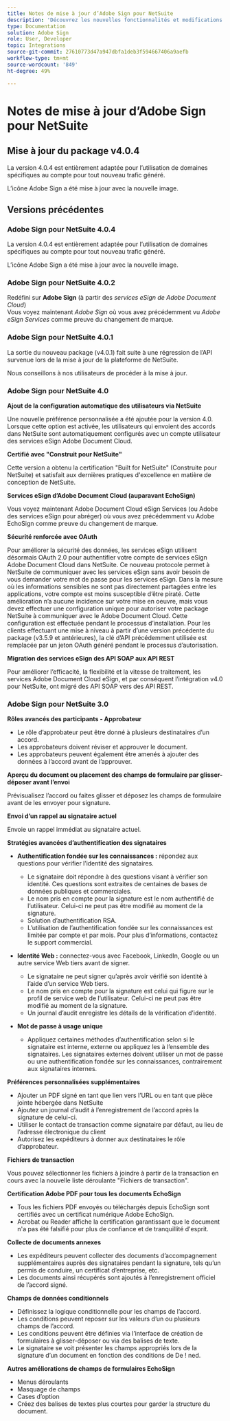 ```yaml
---
title: Notes de mise à jour d’Adobe Sign pour NetSuite
description: 'Découvrez les nouvelles fonctionnalités et modifications incluses dans la version actuelle de l’intégration Adobe Sign pour NetSuite.  '
type: Documentation
solution: Adobe Sign
role: User, Developer
topic: Integrations
source-git-commit: 27610773d47a947dbfa1deb3f594667406a9aefb
workflow-type: tm+mt
source-wordcount: '849'
ht-degree: 49%

---
```



# Notes de mise à jour d’Adobe Sign pour NetSuite

## Mise à jour du package v4.0.4

La version 4.0.4 est entièrement adaptée pour l’utilisation de domaines spécifiques au compte pour tout nouveau trafic généré.

L’icône Adobe Sign a été mise à jour avec la nouvelle image.

## Versions précédentes

### Adobe Sign pour NetSuite 4.0.4

La version 4.0.4 est entièrement adaptée pour l’utilisation de domaines spécifiques au compte pour tout nouveau trafic généré.

L’icône Adobe Sign a été mise à jour avec la nouvelle image.

### Adobe Sign pour NetSuite 4.0.2

Redéfini sur **Adobe Sign** (à partir des *services eSign de Adobe Document Cloud*)\
Vous voyez maintenant *Adobe Sign* où vous avez précédemment vu *Adobe eSign Services* comme preuve du changement de marque.

### Adobe Sign pour NetSuite 4.0.1

La sortie du nouveau package (v4.0.1) fait suite à une régression de l’API survenue lors de la mise à jour de la plateforme de NetSuite.

Nous conseillons à nos utilisateurs de procéder à la mise à jour.

### Adobe Sign pour NetSuite 4.0

**Ajout de la configuration automatique des utilisateurs via NetSuite**

Une nouvelle préférence personnalisée a été ajoutée pour la version 4.0. Lorsque cette option est activée, les utilisateurs qui envoient des accords dans NetSuite sont automatiquement configurés avec un compte utilisateur des services eSign Adobe Document Cloud.

**Certifié avec &quot;Construit pour NetSuite&quot;**

Cette version a obtenu la certification &quot;Built for NetSuite&quot; (Construite pour NetSuite) et satisfait aux dernières pratiques d&#39;excellence en matière de conception de NetSuite.

**Services eSign d’Adobe Document Cloud (auparavant EchoSign)**

Vous voyez maintenant Adobe Document Cloud eSign Services (ou Adobe des services eSign pour abréger) où vous avez précédemment vu Adobe EchoSign comme preuve du changement de marque.

**Sécurité renforcée avec OAuth**

Pour améliorer la sécurité des données, les services eSign utilisent désormais OAuth 2.0 pour authentifier votre compte de services eSign Adobe Document Cloud dans NetSuite. Ce nouveau protocole permet à NetSuite de communiquer avec les services eSign sans avoir besoin de vous demander votre mot de passe pour les services eSign. Dans la mesure où les informations sensibles ne sont pas directement partagées entre les applications, votre compte est moins susceptible d’être piraté. Cette amélioration n’a aucune incidence sur votre mise en oeuvre, mais vous devez effectuer une configuration unique pour autoriser votre package NetSuite à communiquer avec le Adobe Document Cloud. Cette configuration est effectuée pendant le processus d’installation. Pour les clients effectuant une mise à niveau à partir d’une version précédente du package (v3.5.9 et antérieures), la clé d’API précédemment utilisée est remplacée par un jeton OAuth généré pendant le processus d’autorisation.

**Migration des services eSign des API SOAP aux API REST**

Pour améliorer l’efficacité, la flexibilité et la vitesse de traitement, les services Adobe Document Cloud eSign, et par conséquent l’intégration v4.0 pour NetSuite, ont migré des API SOAP vers des API REST.

### Adobe Sign pour NetSuite 3.0

**Rôles avancés des participants - Approbateur**

* Le rôle d’approbateur peut être donné à plusieurs destinataires d’un accord.
* Les approbateurs doivent réviser et approuver le document.
* Les approbateurs peuvent également être amenés à ajouter des données à l’accord avant de l’approuver.

**Aperçu du document ou placement des champs de formulaire par glisser-déposer avant l’envoi**

Prévisualisez l’accord ou faites glisser et déposez les champs de formulaire avant de les envoyer pour signature.

**Envoi d’un rappel au signataire actuel**

Envoie un rappel immédiat au signataire actuel.

**Stratégies avancées d’authentification des signataires**

* **Authentification fondée sur les connaissances :** répondez aux questions pour vérifier l’identité des signataires.
   * Le signataire doit répondre à des questions visant à vérifier son identité. Ces questions sont extraites de centaines de bases de données publiques et commerciales.
   * Le nom pris en compte pour la signature est le nom authentifié de l’utilisateur. Celui-ci ne peut pas être modifié au moment de la signature.
   * Solution d’authentification RSA.
   * L’utilisation de l’authentification fondée sur les connaissances est limitée par compte et par mois. Pour plus d’informations, contactez le support commercial.

* **Identité Web :** connectez-vous avec Facebook, LinkedIn, Google ou un autre service Web tiers avant de signer.

   * Le signataire ne peut signer qu’après avoir vérifié son identité à l’aide d’un service Web tiers.
   * Le nom pris en compte pour la signature est celui qui figure sur le profil de service web de l’utilisateur. Celui-ci ne peut pas être modifié au moment de la signature.
   * Un journal d’audit enregistre les détails de la vérification d’identité.

* **Mot de passe à usage unique**
   * Appliquez certaines méthodes d’authentification selon si le signataire est interne, externe ou appliquez les à l’ensemble des signataires. Les signataires externes doivent utiliser un mot de passe ou une authentification fondée sur les connaissances, contrairement aux signataires internes.

**Préférences personnalisées supplémentaires**

* Ajouter un PDF signé en tant que lien vers l’URL ou en tant que pièce jointe hébergée dans NetSuite
* Ajoutez un journal d’audit à l’enregistrement de l’accord après la signature de celui-ci.
* Utiliser le contact de transaction comme signataire par défaut, au lieu de l’adresse électronique du client
* Autorisez les expéditeurs à donner aux destinataires le rôle d’approbateur.

**Fichiers de transaction**

Vous pouvez sélectionner les fichiers à joindre à partir de la transaction en cours avec la nouvelle liste déroulante &quot;Fichiers de transaction&quot;.

**Certification Adobe PDF pour tous les documents EchoSign**

* Tous les fichiers PDF envoyés ou téléchargés depuis EchoSign sont certifiés avec un certificat numérique Adobe EchoSign.
* Acrobat ou Reader affiche la certification garantissant que le document n&#39;a pas été falsifié pour plus de confiance et de tranquillité d&#39;esprit.

**Collecte de documents annexes**

* Les expéditeurs peuvent collecter des documents d’accompagnement supplémentaires auprès des signataires pendant la signature, tels qu’un permis de conduire, un certificat d’entreprise, etc.
* Les documents ainsi récupérés sont ajoutés à l’enregistrement officiel de l’accord signé.

**Champs de données conditionnels**

* Définissez la logique conditionnelle pour les champs de l’accord.
* Les conditions peuvent reposer sur les valeurs d’un ou plusieurs champs de l’accord.
* Les conditions peuvent être définies via l’interface de création de formulaires à glisser-déposer ou via des balises de texte.
* Le signataire se voit présenter les champs appropriés lors de la signature d’un document en fonction des conditions de De ! ned.

**Autres améliorations de champs de formulaires EchoSign**

* Menus déroulants
* Masquage de champs
* Cases d’option
* Créez des balises de textes plus courtes pour garder la structure du document.
